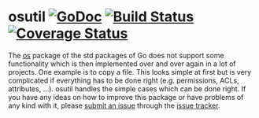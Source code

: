 # osutil [![GoDoc](https://godoc.org/github.com/zimmski/osutil?status.png)](https://godoc.org/github.com/zimmski/osutil/diffmatchpatch) [![Build Status](https://travis-ci.org/zimmski/osutil.svg?branch=master)](https://travis-ci.org/zimmski/osutil) [![Coverage Status](https://coveralls.io/repos/github/zimmski/osutil/badge.svg?branch=master)](https://coveralls.io/github/zimmski/osutil?branch=master)

The [os](http://golang.org/pkg/os/) package of the std packages of Go does not support some functionality which is then implemented over and over again in a lot of projects. One example is to copy a file. This looks simple at first but is very complicated if everything has to be done right (e.g. permissions, ACLs, attributes, ...). osutil handles the simple cases which can be done right. If you have any ideas on how to improve this package or have problems of any kind with it, please [submit an issue](https://github.com/zimmski/osutil/issues/new) through the [issue tracker](https://github.com/zimmski/osutil/issues).
